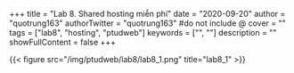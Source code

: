 +++
title = "Lab 8. Shared hosting miễn phí"
date = "2020-09-20"
author = "quotrung163"
authorTwitter = "quotrung163" #do not include @
cover = ""
tags = ["lab8", "hosting", "ptudweb"]
keywords = ["", ""]
description = ""
showFullContent = false
+++

{{< figure src="/img/ptudweb/lab8/lab8_1.png" title="lab8_1" >}}
